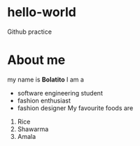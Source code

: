 # hello-world
Github practice
# About me
my name is **Bolatito**
I am a
- software engineering student
- fashion enthusiast
- fashion designer 
My favourite foods are
1. Rice
2. Shawarma
3. Amala
